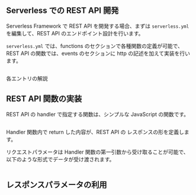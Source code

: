 ## Serverless での REST API 開発

Serverless Framework で REST API を開発する場合、まずは `serverless.yml` を編集して、REST API のエンドポイント設計を行います。

`serverless.yml` では、functions のセクションで各種関数の定義が可能で、
REST API の関数では、events のセクションに http の記述を加えて実装を行います。

```

```

各エントリの解説　

## REST API 関数の実装

REST API の handler で指定する関数は、シンプルな JavaScript の関数です。

```

```

Handler 関数内で return した内容が、REST API の レスポンスの形を定義します。


リクエストパラメータは  Handler 関数の第一引数から受け取ることが可能で、
以下のような形式でデータが受け渡されます。

```

```

## レスポンスパラメータの利用